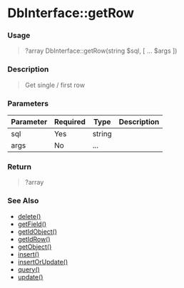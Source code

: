 
# DbInterface::getRow 

### Usage

> ?array DbInterface::getRow(string $sql, [ ... $args ])

### Description

> Get single / first row

### Parameters

Parameter | Required | Type | Description
------------- |------------- |------------- |------------- 
sql | Yes | string |
args | No | ... |

### Return
> ?array 
### See Also

* [delete()](delete.md)
* [getField()](getfield.md)
* [getIdObject()](getidobject.md)
* [getIdRow()](getidrow.md)
* [getObject()](getobject.md)
* [insert()](insert.md)
* [insertOrUpdate()](insertorupdate.md)
* [query()](query.md)
* [update()](update.md)


